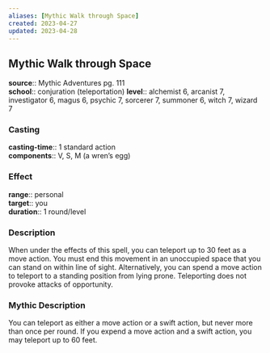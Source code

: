 ```yaml
---
aliases: [Mythic Walk through Space]
created: 2023-04-27
updated: 2023-04-28
---
```


## Mythic Walk through Space

**source**:: Mythic Adventures pg. 111  
**school**:: conjuration (teleportation)
**level**:: alchemist 6, arcanist 7, investigator 6, magus 6, psychic 7, sorcerer 7, summoner 6, witch 7, wizard 7

### Casting

**casting-time**:: 1 standard action  
**components**:: V, S, M (a wren’s egg)

### Effect

**range**:: personal  
**target**:: you  
**duration**:: 1 round/level

### Description

When under the effects of this spell, you can teleport up to 30 feet as a move action. You must end this movement in an unoccupied space that you can stand on within line of sight. Alternatively, you can spend a move action to teleport to a standing position from lying prone. Teleporting does not provoke attacks of opportunity.

### Mythic Description

You can teleport as either a move action or a swift action, but never more than once per round. If you expend a move action and a swift action, you may teleport up to 60 feet.
